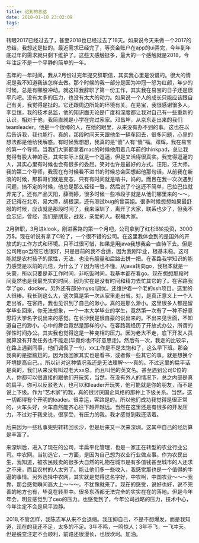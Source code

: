 ```yaml
---
title: 迟到的总结
date: 2018-01-18 23:02:09
tags:
---
```


转眼2017已经过去了，甚至2018也已经过去了18天。如果说今天来做一个2017的总结，我想这是扯的。最近需求已经完了，等资金账户在app的ui弄完，今年到年底过年的需求就只剩下维护了。这些天感触挺多，最大的一个感触就是2018，今年注定不是一个平静的简单的一年。

<!--more-->

去年的一年时间，我从2月份过完年提交辞职信，其实我心里是没谱的。很大的情况是我不知道我该怎样去做。那个时候的我一部分是因为冲冠一怒为红颜，年少的时候，总是有哪股冲动。就这样我辞职了第一份工作，其实我在易宝的日子还是很平凡吧。没有太多的压力，也没有太大的动力。如果说一个人的成长只能应该跟自己有关，我觉得是扯的。它还跟周边所处的环境有关。在易宝，我很感谢很多人。李旦恒，我的技术总监，他的知识面无论是广度和深度都让我对自己有一些重新的认识，相对于他，我简直就是小学在完过家家。邓昌坤，从京东走出来的我们teamleader。他是一个很棒的人，在他的眼里，从来没有办不到的事。这也在以后告诉我，我也能行。真的，那段时间天天跟他坐一辆车回去，很多问题，心里的想法都是他给我解惑。有时候我想想，我真的是“傻”人有“傻”福。邓辉，我在易宝的第一个导师。当我们大家都拿着mac的时候他用着几年前的thinkpad，总让我觉得有股大神的范，其实实际上就是一个逗逼，但是又活得很真实。我觉得逗逼的人，其实心里有时候也会有很多的委屈。笑对也许是最好的方式。汪阳，汪大师。我的第二个导师，我现在有时候看不进书的时候总会回想起他那句话，从前我在新浪的时候，那群哥们就是变态，只有有时间就是啃书，妈的。而且在我一次次遇到问题，搞不定的时候，他总是那么轻轻一瞥，然后说了个这还不简单，巴拉巴拉就弄完了。还有产品天阳，薛雨婷，很多时候一些冷段子就是从他们哪里来的～～。还记得在北京，易大师，胡根深，还有测试bug的曾英姐。很多时候想想如果最舒服的时候，应该就是那段时间了，我来深圳了，离开了大家，联系也少了，但我不会忘记，曾经，我们是朋友，战友，亲爱的人。祝福大家。

2月辞职，3月进klook，刚进客路的第一个月吧，公司拿到了红杉B轮投资，3000万$。现在听说有拿了C轮了，一个很不错的公司。在这里我体会到的是国外的开放式的工作方式和环境。只不过很可惜，如果是用java我想我会一直待下去。但是公司用go当然它也很好，只是目前的我不合适，因为我刚毕业，根基未稳。这可能就是农村孩子的尿性，无法，也没有胆量和后路去拼一把。在客路我学知识的能力感觉是以前的几倍，为什么了？因为啥也不懂。从java转向go，我根本就是一头蒙，所以只要是非工作时间，非吃饭时间，我基本都在看go。现在想想那段时间竟然也是我最充实的时间。因为实在是没有时间和精力去忙其它的了。在客路我学了go，docker。另外还有部分mysql调优。还维护着一个老的ssh项目。这里的人很棒。我长到这么大，这次算是第一次从家里走出省。对，是真正意义上一个人走出省。在客路，我也见识到了自己的渺小，真的是那么渺小。这里很多人都是留学毕业回来，你无法想象，一个一本大学毕业的学生，竟然第一次有了一种不好意思将大学名字说出来的感觉。在长沙我是很自豪的说出来的。不出来见世面，不知道自己的渺小。心中的舞台竟然是那样的小。在客路我经历了开放式办公，所谓的弹性时间办公。其实我也觉得这是一种变相的压力。因为老大不走，底下开发人员就算没有开发任务也不能走(毕竟你也不好意思走)。然后有一次，我走的比较早，在路上遇到同事，他们调侃了一句，xx工作是不是太饱和了，这么早下班。那会我真的是挺尴尬的。因为我回家其实也是看书，或者做一些其它的事。就是想换个环境提高自己。。所以针对这种情况我还是无法理解～～真的。不过这里的扁平话是真的，我们从来没有叫过老大xx总，而且叫他的英文名。甚至遇到公司C位的人，你都可以很直接的跟他们开玩笑，当然，在没有外人的情况下，总之内部是真的扁平，你可以反驳老大，也可以和leader开玩笑，他可能就是你的朋友，而不是说上下级。作为“艺术家”的我，真的很讨厌国企风格的那种上下级关系。当然，这一切都得有个开明的leader。很幸运，客路是的。所以他们成功我觉得是很正常的，火车头好，火车自然能齐心往下越开越远。当然在这里还是有很多的开发压力，不过对于我来说，很享受，有压力的我，我才感觉到我还活着。

后来因为一些私事兜兜转转回长沙，但是后来又一次来深圳。这其中自己的经历算是丰富了。

来深圳后，进入了现在的公司，半扁平化管理，也是一家正在转型的农业行业公司。中农网。当初选它，一方面，是因为自己想为农业行业做点事。作为农民出生，我知道，被农民贱卖的很多大自然的礼物在城市是有多值钱甚至城市的人还求之不来，而且农村的人太穷了。能让他们多一些收入，我感觉那也是一个值得的牛逼的事情。另外选择中农网，其实就是觉得这名字好，中农啊，中国农业～～～我靠，那会感觉瞬间高大上～～～。不犹豫就来了。现在的感受，说好也好，说不完善的地方也有，毕竟在转型中。很多东西都无法完全的实实在在的落地。但是今年年会，明显感觉到了ceo的压力。也感觉到了，今年公司战略的压力，技术中心，今年注定不会是风平浪静。

2018,不管怎样，我陈志军从来不会退缩。我压抑自己，不是不想爆发，而是我知道，现在的我还不足，太多的不足。3年不鸣，一鸣惊人；3年不飞，一飞冲天。但是蜕变注定不会顺利，前路还很漫长，也很坎坷。加油。

